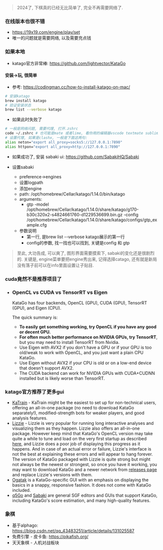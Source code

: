 > 2024了, 下棋真的已经无比简单了, 完全不再需要网络了.

### 在线版本也很不错

* https://19x19.com/engine/play/set
* 唯一的问题就是需要网络, 以及需要充点钱

### 如果本地

* katago官方非常棒: https://github.com/lightvector/KataGo

#### 安装->玩, 很简单

* 参考: https://codingman.cc/how-to-install-katago-on-mac/

```sh
# 安装katago
brew install katago
# 验证安装状态
brew list --verbose katago
```

* 如果此时失败了

```sh
# 一般是网络问题, 需要代理, 打开.zshrc
code ~/.zshrc # 也可能是mate 或者lime, 看你用的编辑器vscode textmate sublime
# 设置代理, 如果是clashx, 一般是下面这两句:
alias neton="export all_proxy=socks5://127.0.0.1:7890"
alias httpon="export all_proxy=http://127.0.0.1:7890"
```

* 如果成功了,  安装 sabaki ui: https://github.com/SabakiHQ/Sabaki

* 设置sabaki
  * preference->engines
  * 设置logpath
  * 添加engine
  * path: /opt/homebrew/Cellar/katago/1.14.0/bin/katago
  * arguments: 
    * gtp -model /opt/homebrew/Cellar/katago/1.14.0/share/katago/g170-b30c320x2-s4824661760-d1229536699.bin.gz -config /opt/homebrew/Cellar/katago/1.14.0/share/katago/configs/gtp_example.cfg
  * 参数说明
    * 第一行, 是brew list --verbose katago展示的第一行
    * config的参数, 找一找也可以找到, 关键是config 和 gtp

> 至此, 大功告成, 可以爽了, 图形界面需要摸索下, sabaki的变化还是很剧烈的. 关键是, engine菜单要把engine秀出来, 记得选择catago, 还有就是新局没有落子前可以在info里面设置让子贴目.

### cuda竟然不是推荐项目了

* ### OpenCL vs CUDA vs TensorRT vs Eigen

  KataGo has four backends, OpenCL (GPU), CUDA (GPU), TensorRT (GPU), and Eigen (CPU).

  The quick summary is:

  - **To easily get something working, try OpenCL if you have any good or decent GPU.**
  - **For often much better performance on NVIDIA GPUs, try TensorRT**, but you may need to install TensorRT from Nvidia.
  - Use Eigen with AVX2 if you don't have a GPU or if your GPU is too old/weak to work with OpenCL, and you just want a plain CPU KataGo.
  - Use Eigen without AVX2 if your CPU is old or on a low-end device that doesn't support AVX2.
  - The CUDA backend can work for NVIDIA GPUs with CUDA+CUDNN installed but is likely worse than TensorRT.



### katago官方推荐了更多gui

* [KaTrain](https://github.com/sanderland/katrain) - KaTrain might be the easiest to set up for non-technical users, offering an all-in-one package (no need to download KataGo separately!), modified-strength bots for weaker players, and good analysis features.
* [Lizzie](https://github.com/featurecat/lizzie) - Lizzie is very popular for running long interactive analyses and visualizing them as they happen. Lizzie also offers an all-in-one package. However keep mind that KataGo's OpenCL version may take quite a while to tune and load on the very first startup as described [here](https://github.com/lightvector/KataGo#opencl-vs-cuda), and Lizzie does a poor job of displaying this progress as it happens. And in case of an actual error or failure, Lizzie's interface is not the best at explaining these errors and will appear to hang forever. The version of KataGo packaged with Lizzie is quite strong but might not always be the newest or strongest, so once you have it working, you may want to download KataGo and a newer network from [releases page](https://github.com/lightvector/KataGo/releases) and replace Lizzie's versions with them.
* [Ogatak](https://github.com/rooklift/ogatak) is a KataGo-specific GUI with an emphasis on displaying the basics in a snappy, responsive fashion. It does not come with KataGo included.
* [q5Go](https://github.com/bernds/q5Go) and [Sabaki](https://sabaki.yichuanshen.de/) are general SGF editors and GUIs that support KataGo, including KataGo's score estimation, and many high-quality features.



### 象棋

* 基于alphago: https://blog.csdn.net/qq_43483251/article/details/131025587
* 免费引擎 - 皮卡鱼: https://pikafish.org/
* 天天象棋 - 人机对战板块
